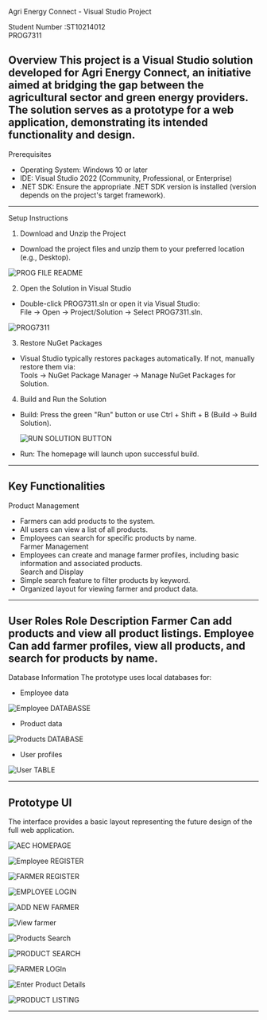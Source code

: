 Agri Energy Connect - Visual Studio Project

Student Number :ST10214012  
PROG7311  

Overview
This project is a Visual Studio solution developed for Agri Energy Connect, an initiative aimed at bridging the gap between the agricultural sector and green energy providers. The solution serves as a prototype for a web application, demonstrating its intended functionality and design.
---
Prerequisites
- Operating System: Windows 10 or later  
- IDE: Visual Studio 2022 (Community, Professional, or Enterprise)  
- .NET SDK: Ensure the appropriate .NET SDK version is installed (version depends on the project's target framework).  
---
Setup Instructions

1. Download and Unzip the Project
- Download the project files and unzip them to your preferred location (e.g., Desktop).

 
 ![PROG FILE README](https://github.com/user-attachments/assets/9055a0cf-ccfe-4590-8f50-65155656542a)


2. Open the Solution in Visual Studio
- Double-click PROG7311.sln or open it via Visual Studio:  
  File → Open → Project/Solution → Select PROG7311.sln.

  
![PROG7311](https://github.com/user-attachments/assets/733815a0-c83a-4bc0-8589-6d64479b26dd)


  

3. Restore NuGet Packages
- Visual Studio typically restores packages automatically. If not, manually restore them via:  
  Tools → NuGet Package Manager → Manage NuGet Packages for Solution.

4. Build and Run the Solution
- Build: Press the green "Run" button or use Ctrl + Shift + B (Build → Build Solution).

  ![RUN SOLUTION BUTTON](https://github.com/user-attachments/assets/f94733d7-2496-45cc-91ff-cb9ea102b808)
- Run: The homepage will launch upon successful build.

  




  

---
Key Functionalities
--
Product Management
- Farmers can add products to the system.  
- All users can view a list of all products.  
- Employees can search for specific products by name.  
Farmer Management
- Employees can create and manage farmer profiles, including basic information and associated products.  
Search and Display
- Simple search feature to filter products by keyword.  
- Organized layout for viewing farmer and product data.  
---
User Roles
Role       Description
Farmer     Can add products and view all product listings.
Employee   Can add farmer profiles, view all products, and search for products by name.
---
Database Information
The prototype uses local databases for:  
- Employee data

  
![Employee DATABASSE](https://github.com/user-attachments/assets/b692d2d7-e285-41d2-839b-85e5faa04d5a)
- Product data
  
![Products DATABASE](https://github.com/user-attachments/assets/ec430e36-9287-4ca7-a031-fcf56087a95b)

  
- User profiles

  
![User TABLE](https://github.com/user-attachments/assets/a9237824-2692-4e58-9847-6caf88ed8eb0)


---
Prototype UI
-----
The interface provides a basic layout representing the future design of the full web application.  



![AEC HOMEPAGE](https://github.com/user-attachments/assets/e05aa826-c32f-4475-8051-0d36e4e92d79)




![Employee REGISTER](https://github.com/user-attachments/assets/412184ba-d170-4c6e-a1ff-55c6c3511fc3)




![FARMER REGISTER](https://github.com/user-attachments/assets/770fc1bd-fa60-4959-ae76-f03186658642)


![EMPLOYEE LOGIN](https://github.com/user-attachments/assets/232dbe9c-4e1c-4a9f-bdae-ec11323d6572)


![ADD NEW FARMER](https://github.com/user-attachments/assets/50989280-20a0-4ef2-9bb0-3beb3592d4a1)


![View farmer ](https://github.com/user-attachments/assets/acf55a52-d65c-476f-8b33-948eb8915401)


![Products  Search](https://github.com/user-attachments/assets/fe7bbb39-dd48-413b-8164-bd5f7b9f2405)


![PRODUCT SEARCH](https://github.com/user-attachments/assets/b74d2311-0b22-4f51-8389-78983217b245)


![FARMER LOGIn](https://github.com/user-attachments/assets/5a902f1a-61b0-42bf-88fe-718d3b3d87a9)



![Enter Product Details](https://github.com/user-attachments/assets/f97dfa4c-1762-4010-9a7f-8dc940a39ea0)



![PRODUCT LISTING](https://github.com/user-attachments/assets/aeb0c88d-451c-45ce-9159-ae0b5e7b545f)





---


